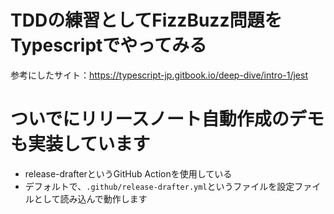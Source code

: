 # TDDの練習としてFizzBuzz問題をTypescriptでやってみる

参考にしたサイト：https://typescript-jp.gitbook.io/deep-dive/intro-1/jest

# ついでにリリースノート自動作成のデモも実装しています

- release-drafterというGitHub Actionを使用している
- デフォルトで、`.github/release-drafter.yml`というファイルを設定ファイルとして読み込んで動作します
